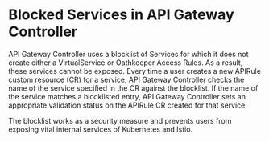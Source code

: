 # Blocked Services in API Gateway Controller

API Gateway Controller uses a blocklist of Services for which it does not create either a VirtualService or Oathkeeper Access Rules. As a result, these services cannot be exposed. Every time a user creates a new APIRule custom resource (CR) for a service, API Gateway Controller checks the name of the service specified in the CR against the blocklist. If the name of the service matches a blocklisted entry, API Gateway Controller sets an appropriate validation status on the APIRule CR created for that service.

The blocklist works as a security measure and prevents users from exposing vital internal services of Kubernetes and Istio.
